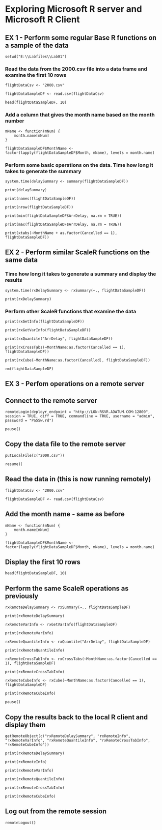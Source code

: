 # Exploring Microsoft R server and Microsoft R Client



## EX 1 - Perform some regular Base R functions on a sample of the data

~~~ 
setwd("E:\\Labfiles\\Lab01")
~~~



### Read the data from the 2000.csv file into a data frame and examine the first 10 rows

~~~
flightDataCsv <- "2000.csv"
~~~

~~~
flightDataSampleDF <- read.csv(flightDataCsv)
~~~

~~~
head(flightDataSampleDF, 10)
~~~



### Add a column that gives the month name based on the month number

~~~
mName <- function(mNum) {
    month.name[mNum]
}
~~~

~~~
flightDataSampleDF$MonthName <- factor(lapply(flightDataSampleDF$Month, mName), levels = month.name)
~~~



### Perform some basic operations on the data. Time how long it takes to generate the summary

~~~
system.time(delaySummary <- summary(flightDataSampleDF))
~~~

~~~
print(delaySummary)
~~~

~~~
print(names(flightDataSampleDF))
~~~

~~~
print(nrow(flightDataSampleDF))
~~~

~~~
print(min(flightDataSampleDF$ArrDelay, na.rm = TRUE))
~~~

~~~
print(max(flightDataSampleDF$ArrDelay, na.rm = TRUE))
~~~

~~~
print(xtabs(~MonthName + as.factor(Cancelled == 1), flightDataSampleDF))
~~~



## EX 2 - Perform similar ScaleR functions on the same data

### Time how long it takes to generate a summary and display the results

~~~
system.time(rxDelaySummary <- rxSummary(~., flightDataSampleDF))
~~~

~~~
print(rxDelaySummary)
~~~




### Perform other ScaleR functions that examine the data

~~~
print(rxGetInfo(flightDataSampleDF))
~~~

~~~
print(rxGetVarInfo(flightDataSampleDF))
~~~

~~~
print(rxQuantile("ArrDelay", flightDataSampleDF))
~~~

~~~
print(rxCrossTabs(~MonthName:as.factor(Cancelled == 1), flightDataSampleDF))
~~~

~~~
print(rxCube(~MonthName:as.factor(Cancelled), flightDataSampleDF))
~~~

~~~
rm(flightDataSampleDF)
~~~



## EX 3 - Perfom operations on a remote server

## Connect to the remote server

~~~
remoteLogin(deployr_endpoint = "http://LON-RSVR.ADATUM.COM:12800", session = TRUE, diff = TRUE, commandline = TRUE, username = "admin", password = "Pa55w.rd")
~~~

~~~
pause()
~~~



## Copy the data file to the remote server

~~~
putLocalFile(c("2000.csv"))
~~~

~~~
resume()
~~~



## Read the data in (this is now running remotely)

~~~
flightDataCsv <- "2000.csv"
~~~

~~~
flightDataSampleDF <- read.csv(flightDataCsv)
~~~




## Add the month name - same as before

~~~
mName <- function(mNum) {
    month.name[mNum]
}
~~~

~~~
flightDataSampleDF$MonthName <- factor(lapply(flightDataSampleDF$Month, mName), levels = month.name)
~~~



## Display the first 10 rows

~~~
head(flightDataSampleDF, 10)
~~~



## Perform the same ScaleR operations as previously

~~~
rxRemoteDelaySummary <- rxSummary(~., flightDataSampleDF)
~~~

~~~
print(rxRemoteDelaySummary)
~~~

~~~
rxRemoteVarInfo <- rxGetVarInfo(flightDataSampleDF)
~~~

~~~
print(rxRemoteVarInfo)
~~~

~~~
rxRemoteQuantileInfo <- rxQuantile("ArrDelay", flightDataSampleDF)
~~~

~~~
print(rxRemoteQuantileInfo)
~~~

~~~
rxRemoteCrossTabInfo <- rxCrossTabs(~MonthName:as.factor(Cancelled == 1), flightDataSampleDF)
~~~

~~~
print(rxRemoteCrossTabInfo)
~~~

~~~~
rxRemoteCubeInfo <- rxCube(~MonthName:as.factor(Cancelled == 1), flightDataSampleDF)
~~~~

~~~
print(rxRemoteCubeInfo)
~~~

~~~
pause()
~~~



## Copy the results back to the local R client and display them

~~~
getRemoteObject(c("rxRemoteDelaySummary", "rxRemoteInfo", "rxRemoteVarInfo", "rxRemoteQuantileInfo", "rxRemoteCrossTabInfo", "rxRemoteCubeInfo"))
~~~

~~~
print(rxRemoteDelaySummary)
~~~

~~~
print(rxRemoteInfo)
~~~

~~~
print(rxRemoteVarInfo)
~~~

~~~
print(rxRemoteQuantileInfo)
~~~

~~~
print(rxRemoteCrossTabInfo)
~~~

~~~
print(rxRemoteCubeInfo)
~~~




## Log out from the remote session

~~~
remoteLogout()
~~~



